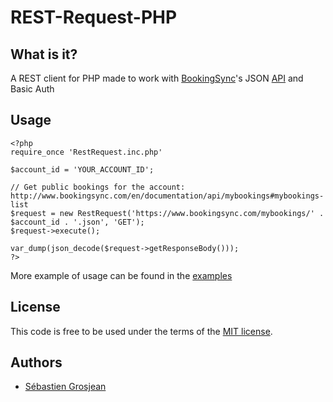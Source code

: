 # REST-Request-PHP

## What is it?

A REST client for PHP made to work with [BookingSync][bs]'s JSON [API][api] and Basic Auth

## Usage

    <?php
    require_once 'RestRequest.inc.php'

    $account_id = 'YOUR_ACCOUNT_ID';

    // Get public bookings for the account: http://www.bookingsync.com/en/documentation/api/mybookings#mybookings-list
    $request = new RestRequest('https://www.bookingsync.com/mybookings/' . $account_id . '.json', 'GET');
    $request->execute();

    var_dump(json_decode($request->getResponseBody()));
    ?>

More example of usage can be found in the [examples][examples]

## License

This code is free to be used under the terms of the [MIT license][mit].

## Authors

* [Sébastien Grosjean][zencocoon]

[api]: http://www.bookingsync.com/en/documentation/api
[examples]: https://github.com/BookingSync/rest-request-php/tree/master/examples
[bs]:  http://www.bookingsync.com
[mit]:http://www.opensource.org/licenses/mit-license.php
[i]:  https://github.com/BookingSync/rest-request-php/issues
[zencocoon]: https://github.com/ZenCocoon